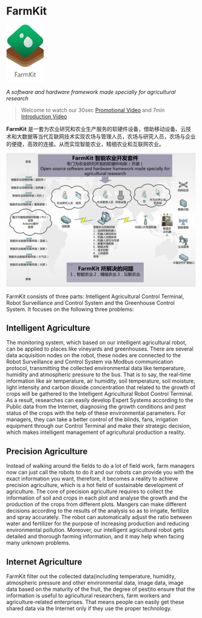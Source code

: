 # FarmKit

<img src="images/logo.png" width="100"/>

*A software and hardware framework made specially for agricultural research*

> Welcome to watch our 30sec [Promotional Video](https://v.youku.com/v_show/id_XOTIyMTA4MDAw.html?spm=a2h0k.11417342.soresults.dtitle) and 7min [Introduction Video](https://v.youku.com/v_show/id_XOTIzNTY1OTg0.html?spm=a2h0k.11417342.soresults.dtitle)

**FarmKit** 是一套为农业研究和农业生产服务的软硬件设备，借助移动设备、云技术和大数据等当代互联网技术实现农场与管理人员，农场与研究人员，农场与企业的便捷，高效的连接。从而实现智能农业，精细农业和互联网农业。

![assets](images/photo_2.jpg)

FarmKit consists of three parts: Intelligent Agricultural Control Terminal, Robot Surveillance and Control System and the Greenhouse Control System. It focuses on the following three problems:

## Intelligent Agriculture
The monitoring system, which based on our intelligent agricultural robot, can be applied to places like vineyards and greenhouses. There are several data acquisition nodes on the robot, these nodes are connected to the Robot Surveillance and Control System via Modbus communication protocol, transmitting the collected environmental data like temperature, humidity and atmospheric pressure to the bus. That is to say, the real-time information like air temperature, air humidity, soil temperature, soil moisture, light intensity and carbon dioxide concentration that related to the growth of crops will be gathered to the Intelligent Agricultural Robot Control Terminal. As a result, researches can easily develop Expert Systems according to the Public data from the Internet, diagnosing the growth conditions and pest status of the crops with the help of these environmental parameters. For managers, they can take a better control of the blinds, fans, irrigation equipment through our Control Terminal and make their strategic decision, which makes intelligent management of agricultural production a reality. 

## Precision Agriculture
Instead of walking around the fields to do a lot of field work, farm managers now can just call the robots to do it and our robots can provide you with the exact information you want, therefore, it becomes a reality to achieve precision agriculture, which is a hot field of sustainable development of agriculture. The core of precision agriculture requires to collect the information of soil and crops in each plot and analyse the growth and the production of the crops from different plots. Mangers can make different decisions according to the results of the analysis so as to irrigate, fertilize and spray accurately. The robot can automatically adjust the ratio between water and fertilizer for the purpose of increasing production and reducing environmental pollution. Moreover, our intelligent agricultural robot gets detailed and thorough farming information, and it may help when facing many unknown problems.

## Internet Agriculture
FarmKit filter out the collected data(including temperature, humidity, atmospheric pressure and other environmental data, image data, image data based on the maturity of the fruit, the degree of pest)to ensure that the information is useful to agricultural researchers, farm workers and agriculture-related enterprises. That means people can easily get these shared data via the Internet only if they use the proper technology.


